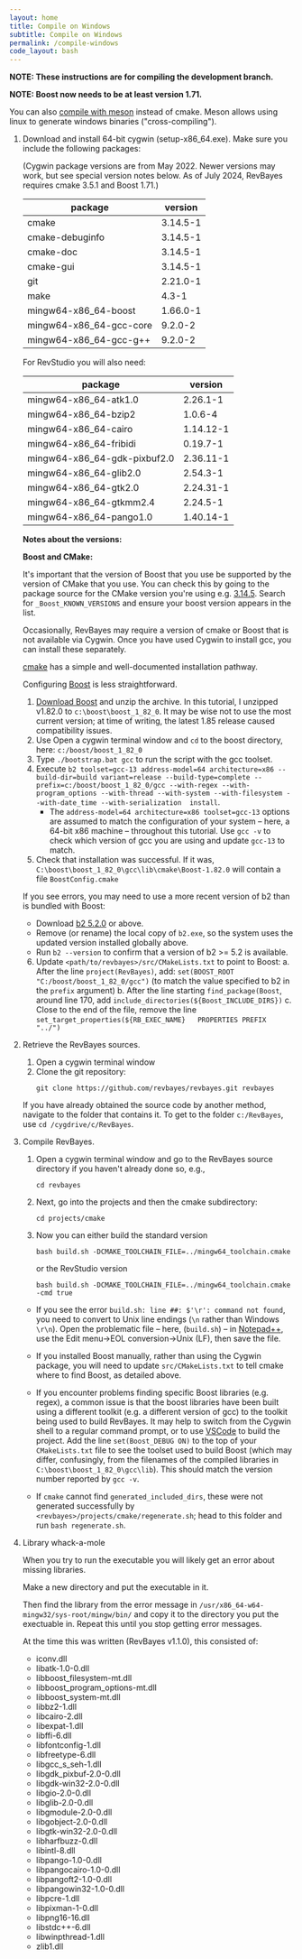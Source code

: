 ```yaml
---
layout: home
title: Compile on Windows
subtitle: Compile on Windows
permalink: /compile-windows
code_layout: bash
---
```


**NOTE: These instructions are for compiling the development branch.**

**NOTE: Boost now needs to be at least version 1.71.**

You can also [compile with meson](https://github.com/revbayes/revbayes/blob/development/projects/meson/README.md) instead of cmake.  Meson allows using linux to generate windows binaries ("cross-compiling").

1. Download and install 64-bit cygwin (setup-x86_64.exe). Make sure you include the following packages:

    (Cygwin package versions are from May 2022. Newer versions may work, but see special version notes below.  As of July 2024, RevBayes requires cmake 3.5.1 and Boost 1.71.)

    | package                 | version   | 
    |-------------------------|-----------| 
    | cmake                   | 3.14.5-1  | 
    | cmake-debuginfo         | 3.14.5-1  | 
    | cmake-doc               | 3.14.5-1  | 
    | cmake-gui               | 3.14.5-1  | 
    | git                     | 2.21.0-1  | 
    | make                    | 4.3-1     | 
    | mingw64-x86_64-boost    | 1.66.0-1  | 
    | mingw64-x86_64-gcc-core | 9.2.0-2   | 
    | mingw64-x86_64-gcc-g++  | 9.2.0-2   | 


    For RevStudio you will also need:

    | package                      | version   | 
    |------------------------------|-----------| 
    | mingw64-x86_64-atk1.0        | 2.26.1-1  | 
    | mingw64-x86_64-bzip2         | 1.0.6-4   | 
    | mingw64-x86_64-cairo         | 1.14.12-1 | 
    | mingw64-x86_64-fribidi       | 0.19.7-1  | 
    | mingw64-x86_64-gdk-pixbuf2.0 | 2.36.11-1 | 
    | mingw64-x86_64-glib2.0       | 2.54.3-1  | 
    | mingw64-x86_64-gtk2.0        | 2.24.31-1 | 
    | mingw64-x86_64-gtkmm2.4      | 2.24.5-1  | 
    | mingw64-x86_64-pango1.0      | 1.40.14-1 | 


    **Notes about the versions:**

    **Boost and CMake:**

    It's important that the version of Boost that you use be supported by the version of CMake that you use. You can check this by going to the package source for the CMake version you're using e.g. [3.14.5](https://github.com/Kitware/CMake/blob/v3.14.5/Modules/FindBoost.cmake). Search for `_Boost_KNOWN_VERSIONS` and ensure your boost version appears in the list.
    
    Occasionally, RevBayes may require a version of cmake or Boost that is not available via Cygwin.
    Once you have used Cygwin to install gcc, you can install these separately.
    
    [cmake](https://cmake.org/download) has a simple and well-documented installation pathway.
    
    Configuring [Boost](https://www.boost.org/) is less straightforward.
    
    1. [Download Boost](https://www.boost.org/users/download/) and unzip the archive.  In this tutorial, I unzipped v1.82.0 to `c:\boost\boost_1_82_0`.  It may be wise not to use the most current version; at time of writing, the latest 1.85 release caused compatibility issues.
    2. Use Open a cygwin terminal window and `cd` to the boost directory, here: `c:/boost/boost_1_82_0`
    3. Type `./bootstrap.bat gcc` to run the script with the gcc toolset.
    4. Execute `b2 toolset=gcc-13 address-model=64 architecture=x86 --build-dir=build variant=release --build-type=complete --prefix=c:/boost/boost_1_82_0/gcc --with-regex --with-program_options --with-thread --with-system --with-filesystem --with-date_time --with-serialization  install`.
       - The `address-model=64 architecture=x86 toolset=gcc-13` options are assumed to match the configuration of your system – here, a 64-bit x86 machine – throughout this tutorial.  Use `gcc -v` to check which version of gcc you are using and update `gcc-13` to match.
    5. Check that installation was successful.  If it was, `C:\boost\boost_1_82_0\gcc\lib\cmake\Boost-1.82.0` will contain a file `BoostConfig.cmake`
    
    If you see errors, you may need to use a more recent version of b2 than is bundled with Boost:
    - Download [b2 5.2.0](https://github.com/bfgroup/b2/releases) or above.
    - Remove (or rename) the local copy of `b2.exe`, so the system uses the updated version installed globally above.
    - Run `b2 --version` to confirm that a version of b2 >= 5.2 is available.
    
    6. Update `<path/to/revbayes>/src/CMakeLists.txt` to point to Boost:
      a. After the line `project(RevBayes)`, add:
         `set(BOOST_ROOT "C:/boost/boost_1_82_0/gcc")` 
         (to match the value specified to b2 in the `prefix` argument)
      b. After the  line starting `find_package(Boost`, around line 170,
         add `include_directories(${Boost_INCLUDE_DIRS})`
      c. Close to the end of the file, remove the line
         `set_target_properties(${RB_EXEC_NAME}   PROPERTIES PREFIX "../")`

2. Retrieve the RevBayes sources.

    1. Open a cygwin terminal window
    2. Clone the git repository:
        ```
        git clone https://github.com/revbayes/revbayes.git revbayes
        ```
        
    If you have already obtained the source code by another method, 
    navigate to the folder that contains it.  To get to the folder `c:/RevBayes`,
    use `cd /cygdrive/c/RevBayes`.

3. Compile RevBayes.

    1. Open a cygwin terminal window and go to the RevBayes source directory if you haven't already done so, e.g., 
        ```
        cd revbayes
        ```
    2. Next, go into the projects and then the cmake subdirectory: 
        ```
        cd projects/cmake
        ```
    3. Now you can either build the standard version
        ```
        bash build.sh -DCMAKE_TOOLCHAIN_FILE=../mingw64_toolchain.cmake
        ```
        or the RevStudio version
        ```
        bash build.sh -DCMAKE_TOOLCHAIN_FILE=../mingw64_toolchain.cmake -cmd true
        ```
        
    - If you see the error `build.sh: line ##: $'\r': command not found`,
    you need to convert to Unix line endings (`\n` rather than Windows `\r\n`).
    Open the problematic file – here, (`build.sh`) –
    in [Notepad++](https://notepad-plus-plus.org/),
    use the Edit menu→EOL conversion→Unix (LF),
    then save the file.
        
    - If you installed Boost manually, rather than using the Cygwin package, 
      you will need to update `src/CMakeLists.txt` to tell cmake where to 
      find Boost, as detailed above.
    
    - If you encounter problems finding specific Boost libraries (e.g. regex),
      a common issue is that the boost libraries have been built using a 
      different toolkit (e.g. a different version of gcc) to the toolkit being
      used to build RevBayes.
      It may help to switch from the Cygwin shell to a regular command prompt,
      or to use [VSCode](https://revbayes.github.io/developer/setup/#vscode)
      to build the project.
      Add the line `set(Boost_DEBUG ON)` to the top of your `CMakeLists.txt` file
      to see the toolset used to build Boost (which may differ, confusingly, from
      the filenames of the compiled libraries in `C:\boost\boost_1_82_0\gcc\lib`).
      This should match the version number reported by `gcc -v`.
      
    - If `cmake` cannot find `generated_included_dirs`, these were not generated
      successfully by `<revbayes>/projects/cmake/regenerate.sh`; head to
      this folder and run `bash regenerate.sh`.

4. Library whack-a-mole

    When you try to run the executable you will likely get an error about missing libraries. 

    Make a new directory and put the executable in it. 

    Then find the library from the error message in `/usr/x86_64-w64-mingw32/sys-root/mingw/bin/` and copy it to the directory you put the exectuable in. Repeat this until you stop getting error messages. 

    At the time this was written (RevBayes v1.1.0), this consisted of:

    * iconv.dll
    * libatk-1.0-0.dll
    * libboost_filesystem-mt.dll
    * libboost_program_options-mt.dll
    * libboost_system-mt.dll
    * libbz2-1.dll
    * libcairo-2.dll
    * libexpat-1.dll
    * libffi-6.dll
    * libfontconfig-1.dll
    * libfreetype-6.dll
    * libgcc_s_seh-1.dll
    * libgdk_pixbuf-2.0-0.dll
    * libgdk-win32-2.0-0.dll
    * libgio-2.0-0.dll
    * libglib-2.0-0.dll
    * libgmodule-2.0-0.dll
    * libgobject-2.0-0.dll
    * libgtk-win32-2.0-0.dll
    * libharfbuzz-0.dll
    * libintl-8.dll
    * libpango-1.0-0.dll
    * libpangocairo-1.0-0.dll
    * libpangoft2-1.0-0.dll
    * libpangowin32-1.0-0.dll
    * libpcre-1.dll
    * libpixman-1-0.dll
    * libpng16-16.dll
    * libstdc++-6.dll
    * libwinpthread-1.dll
    * zlib1.dll
